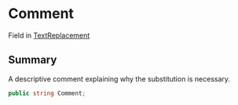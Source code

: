 # Comment

Field in [TextReplacement](./)

## Summary

A descriptive comment explaining why the substitution is necessary.

```csharp
public string Comment;
```
